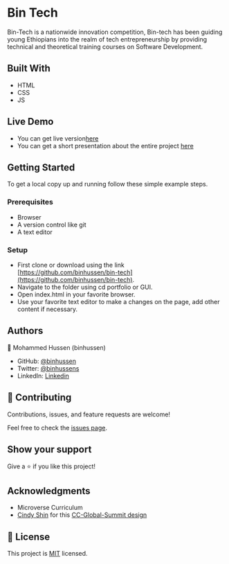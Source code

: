 # Bin Tech

Bin-Tech is a nationwide innovation competition,
Bin-tech has been guiding young Ethiopians into the realm of tech entrepreneurship by providing technical and theoretical training courses on Software Development.

## Built With

- HTML
- CSS
- JS

## Live Demo

- You can get live version[here](https://binhussen.github.io/bin-tech/)
- You can get a short presentation about the entire project [here](https://www.loom.com/share/784aaed7a417429ab22ebc81f207acec)

## Getting Started

To get a local copy up and running follow these simple example steps.

### Prerequisites

- Browser
- A version control like git
- A text editor

### Setup

- First clone or download using the link [https://github.com/binhussen/bin-tech](https://github.com/binhussen/bin-tech).
- Navigate to the folder using cd portfolio or GUI.
- Open index.html in your favorite browser.
- Use your favorite text editor to make a changes on the page, add other content if necessary.

## Authors

👤 Mohammed Hussen (binhussen)

- GitHub: [@binhussen](https://github.com/binhussen)
- Twitter: [@binhussens](https://twitter.com/binhussens)
- LinkedIn: [Linkedin](https://www.linkedin.com/in/binhussen/)

## 🤝 Contributing

Contributions, issues, and feature requests are welcome!

Feel free to check the [issues page](https://github.com/binhussen/bin-tech/issues).

## Show your support

Give a ⭐️ if you like this project!

## Acknowledgments

- Microverse Curriculum
- [Cindy Shin](https://www.behance.net/adagio07) for this [CC-Global-Summit design](https://www.behance.net/gallery/29845175/CC-Global-Summit-2015)

## 📝 License

This project is [MIT](https://github.com/binhussen/portfolio/blob/main/LICENSE.md) licensed.
